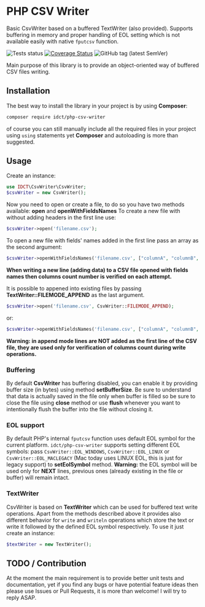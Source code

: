 
# PHP CSV Writer
Basic CsvWriter based on a buffered TextWriter (also provided).
Supports buffering in memory and proper handling of EOL setting which is not available easily with native `fputcsv` function.

![Tests status](https://github.com/ideaconnect/php-csv-writer/workflows/All%20tests%20using%20PHPUnit/badge.svg) [![Coverage Status](https://coveralls.io/repos/github/ideaconnect/php-csv-writer/badge.svg?branch=master)](https://coveralls.io/github/ideaconnect/php-csv-writer?branch=master) ![GitHub tag (latest SemVer)](https://img.shields.io/github/v/tag/ideaconnect/php-csv-writer?label=latest%20version&sort=semver)

Main purpose of this library is to provide an object-oriented way of buffered CSV files writing.

## Installation
The best way to install the library in your project is by using **Composer**:
```bash
composer require idct/php-csv-writer
```
of course you can still manually include all the required files in your project using `using` statements yet **Composer** and autoloading is more than suggested.
## Usage
Create an instance:
```php
use IDCT\CsvWriter\CsvWriter;
$csvWriter = new CsvWriter();
```

Now you need to open or create a file, to do so you have two methods available: **open** and **openWithFieldsNames**
To create a new file with without adding headers in the first line use:
```php
$csvWriter->open('filename.csv');
```

To open a new file with fields' names added in the first line pass an array as the second argument:
```php
$csvWriter->openWithFieldsNames('filename.csv', ["columnA", "columnB", "columnC"]);
```

**When writing a new line (adding data) to a CSV file opened with fields names then columns count number is verified on each attempt.**

It is possible to appened into existing files by passing __TextWriter::FILEMODE_APPEND__ as the last argument.
```php
$csvWriter->open('filename.csv', CsvWriter::FILEMODE_APPEND);
```
or:
```php
$csvWriter->openWithFieldsNames('filename.csv', ["columnA", "columnB", "columnC"], CsvWriter::FILEMODE_APPEND);
```
**Warning: in append mode lines are NOT added as the first line of the CSV file, they are used only for verification of columns count during write operations.**

### Buffering 
By default **CsvWriter** has buffering disabled, you can enable it by providing buffer size (in bytes) using method **setBufferSize**.
Be sure to understand that data is actually saved in the file only when buffer is filled so be sure to close the file using **close** method or use **flush** whenever you want to intentionally flush the buffer into the file without closing it.
### EOL support
By default PHP's internal `fputcsv` function uses default EOL symbol for the current platform. `idct/php-csv-writer` supports setting different EOL symbols:
pass `CsvWriter::EOL_WINDOWS`, `CsvWriter::EOL_LINUX` or `CsvWriter::EOL_MACLEGACY` (Mac today uses LINUX EOL, this is just for legacy support) to **setEolSymbol** method.
**Warning:** the EOL symbol will be used only for **NEXT** lines, previous ones (already existing in the file or buffer) will remain intact.
### TextWriter 
CsvWriter is based on **TextWriter** which can be used for buffered text write operations. Apart from the methods described above it provides also different behavior for `write` and `writeln` operations which store the text or write it followed by the defined EOL symbol respectively.
To use it just create an instance:
```php
$textWriter = new TextWriter();
```
## TODO / Contribution
At the moment the main requirement is to provide better unit tests and documentation, yet if you find any bugs or have potential feature ideas then please use Issues or Pull Requests, it is more than welcome! I will try to reply ASAP.
